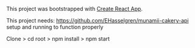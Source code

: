 This project was bootstrapped with [Create React App](https://github.com/facebook/create-react-app).

This project needs: https://github.com/EHasselgren/munamii-cakery-api setup and running to function properly

Clone > cd root > npm install > npm start
